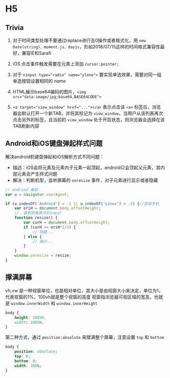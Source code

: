 # H5

## Trivia

1. 对于时间类型处理不要通过replace进行去0操作或者格式化，用 `new Date(string)、moment.js、dayjs`，形如2018/07/15这样的时间格式兼容性最好，兼容IE和Sarafi

2. iOS 点击事件触发需要在元素上添加 `cursor:pointer;`

3. 对于 `<input type="radio" name="ylone">` 要实现单选效果，需要对同一组单选按钮设置相同的 *name*

4. HTML展示base64编码的图片，`<img src="data:image/jpg;base64,BASE64CODE">`

5. `<a target="view_window" href="..."></a>` 表示点击该 `<a>` 标签后，浏览器会默认打开一个新TAB，并将其标记为 `view_window`，当用户从该列表再次点击另外的标签，且当前的 `view_window` 处于开启状态，则浏览器会选择在该TAB刷新内容


## Android和iOS键盘弹起样式问题

解决android机键盘弹起和iOS解析方式不同问题：

- 描述：iOS会将元素及元素内子元素一起顶起，android只会顶起父元素，其内部元素会产生样式问题
- 解决：判断机型，监听屏幕的 `onresize` 事件，对子元素进行显示或者隐藏

```javascript
// andriod 兼容
var u = navigator.userAgent;

if (u.indexOf('Android') > -1 || u.indexOf('Linux') > -1) {//安卓手机
    var oriH = document.body.offsetHeight;
    //  拿到获取焦点的input
    function resize() {
        var curH = document.body.offsetHeight;
        if (curH <= oriH*2/3) {
            // 隐藏...
        } else {
            // 展示...
        }
    }
    window.onresize = resize;
}
```


## 撑满屏幕

vh,vw 是一种视窗单位，也是相对单位，其大小是由视窗大小来决定，单位为1，代表视窗的1%，100vh就是整个视窗的高度
视窗指浏览器可视区域的宽高，也就是 `window.innerWidth` 和 `window.innerHeight`

```css
body {
    height: 100VH,
    width: 100VW,
} 
```

第二种方式，通过 `position:absolute` 来撑满整个屏幕，注意设置 `top` 和 `bottom`

```css
body {
    position: absolute;
    top: 0;
    bottom: 0;
    width: 100%;
}
```